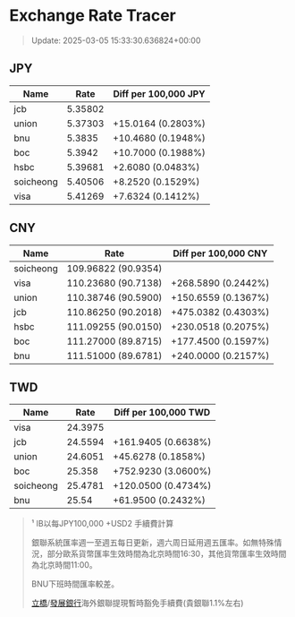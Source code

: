 # Exchange Rate Tracer

> Update: 2025-03-05 15:33:30.636824+00:00

## JPY

| Name      |    Rate | Diff per 100,000 JPY   |
|-----------|---------|------------------------|
| jcb       | 5.35802 |                        |
| union     | 5.37303 | +15.0164 (0.2803%)     |
| bnu       | 5.3835  | +10.4680 (0.1948%)     |
| boc       | 5.3942  | +10.7000 (0.1988%)     |
| hsbc      | 5.39681 | +2.6080 (0.0483%)      |
| soicheong | 5.40506 | +8.2520 (0.1529%)      |
| visa      | 5.41269 | +7.6324 (0.1412%)      |

## CNY

| Name      | Rate                | Diff per 100,000 CNY   |
|-----------|---------------------|------------------------|
| soicheong | 109.96822	(90.9354) |                        |
| visa      | 110.23680	(90.7138) | +268.5890 (0.2442%)    |
| union     | 110.38746	(90.5900) | +150.6559 (0.1367%)    |
| jcb       | 110.86250	(90.2018) | +475.0382 (0.4303%)    |
| hsbc      | 111.09255	(90.0150) | +230.0518 (0.2075%)    |
| boc       | 111.27000	(89.8715) | +177.4500 (0.1597%)    |
| bnu       | 111.51000	(89.6781) | +240.0000 (0.2157%)    |

## TWD

| Name      |    Rate | Diff per 100,000 TWD   |
|-----------|---------|------------------------|
| visa      | 24.3975 |                        |
| jcb       | 24.5594 | +161.9405 (0.6638%)    |
| union     | 24.6051 | +45.6278 (0.1858%)     |
| boc       | 25.358  | +752.9230 (3.0600%)    |
| soicheong | 25.4781 | +120.0500 (0.4734%)    |
| bnu       | 25.54   | +61.9500 (0.2432%)     |


> ¹ IB以每JPY100,000 +USD2 手續費計算
>
> 銀聯系統匯率週一至週五每日更新，週六周日延用週五匯率。如無特殊情況，部分歐系貨幣匯率生效時間為北京時間16:30，其他貨幣匯率生效時間為北京時間11:00。
>
> BNU下班時間匯率較差。
>
> [立橋](https://www.wlbank.com.mo/uploads/ueditor/file/20181211/1544536513900230.pdf)/[發展銀行](https://www.mdb.com.mo/Service_Charges_20230728.pdf)海外銀聯提現暫時豁免手續費(貴銀聯1.1%左右)

